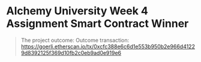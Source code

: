 # Alchemy University Week 4 Assignment Smart Contract Winner

> The project outcome:
> Outcome transaction: https://goerli.etherscan.io/tx/0xcfc388e6c6d1e553b950b2e966d41229d8392125f369d10fb2c0eb9ad0e919e6
